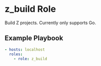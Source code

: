 # z\_build Role

Build Z projects.
Currently only supports Go.

## Example Playbook

```yaml
- hosts: localhost
  roles:
    - role: z_build
```
